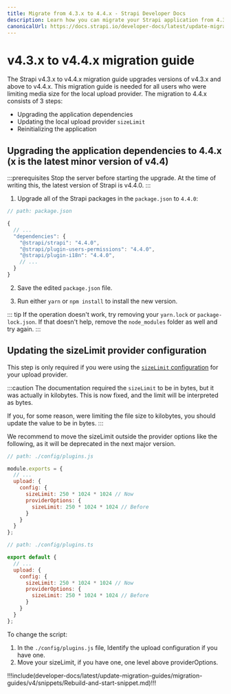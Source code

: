 ```yaml
---
title: Migrate from 4.3.x to 4.4.x - Strapi Developer Docs
description: Learn how you can migrate your Strapi application from 4.3.x to 4.4.x.
canonicalUrl: https://docs.strapi.io/developer-docs/latest/update-migration-guides/migration-guides/v4/migration-guide-4.3.x+-to-4.4.x.html
---
```


# v4.3.x to v4.4.x migration guide

The Strapi v4.3.x to v4.4.x migration guide upgrades versions of v4.3.x and above to v4.4.x. This migration guide is needed for all users who were limiting media size for the local upload provider. The migration to 4.4.x consists of 3 steps:

- Upgrading the application dependencies
- Updating the local upload provider `sizeLimit`
- Reinitializing the application

## Upgrading the application dependencies to 4.4.x (x is the latest minor version of v4.4)

:::prerequisites
Stop the server before starting the upgrade. At the time of writing this, the latest version of Strapi is v4.4.0.
:::

1. Upgrade all of the Strapi packages in the `package.json` to `4.4.0`:

```jsx
// path: package.json

{
  // ...
  "dependencies": {
    "@strapi/strapi": "4.4.0",
    "@strapi/plugin-users-permissions": "4.4.0",
    "@strapi/plugin-i18n": "4.4.0",
    // ...
  }
}

```

2. Save the edited `package.json` file.

3. Run either `yarn` or `npm install` to install the new version.

::: tip
If the operation doesn't work, try removing your `yarn.lock` or `package-lock.json`. If that doesn't help, remove the `node_modules` folder as well and try again.
:::

## Updating the sizeLimit provider configuration

This step is only required if you were using the [`sizeLimit` configuration](/developer-docs/latest/plugins/upload.md#max-file-size) for your upload provider.

:::caution
The documentation required the `sizeLimit` to be in bytes, but it was actually in kilobytes. This is now fixed, and the limit will be interpreted as bytes.

If you, for some reason, were limiting the file size to kilobytes, you should update the value to be in bytes.
:::

We recommend to move the sizeLimit outside the provider options like the following, as it will be deprecated in the next major version.
<code-group>

<code-block title="JAVASCRIPT">

```js
// path: ./config/plugins.js

module.exports = {
  // ...
  upload: {
    config: {
      sizeLimit: 250 * 1024 * 1024 // Now
      providerOptions: {
        sizeLimit: 250 * 1024 * 1024 // Before
      }
    }
  }
};
```

</code-block>

<code-block title="TYPESCRIPT">

```js
// path: ./config/plugins.ts

export default {
  // ...
  upload: {
    config: {
      sizeLimit: 250 * 1024 * 1024 // Now
      providerOptions: {
        sizeLimit: 250 * 1024 * 1024 // Before
      }
    }
  }
};
```

</code-block>

</code-group>


To change the script:

1. In the `./config/plugins.js` file, Identify the upload configuration if you have one.
2. Move your sizeLimit, if you have one, one level above providerOptions.


!!!include(developer-docs/latest/update-migration-guides/migration-guides/v4/snippets/Rebuild-and-start-snippet.md)!!!
